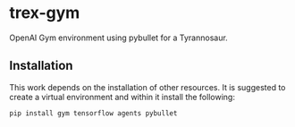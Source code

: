 # trex-gym
OpenAI Gym environment using pybullet for a Tyrannosaur.

## Installation
This work depends on the installation of other resources.
It is suggested to create a virtual environment and within
it install the following:

`pip install gym tensorflow agents pybullet`